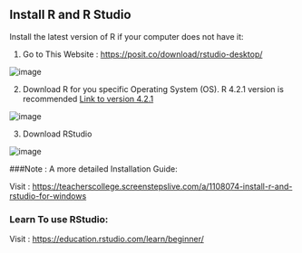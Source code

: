 ## Install R and R Studio

Install the latest version of R if your computer does not have it:

1. Go to This Website : https://posit.co/download/rstudio-desktop/


![image](https://github.com/user-attachments/assets/1c9c528c-7a01-43f5-8b30-305c5827f1a8)


2. Download R for you specific Operating System (OS). R 4.2.1 version is recommended [Link to version 4.2.1](https://cran.r-project.org/bin/windows/base/old/4.2.1/)

![image](https://github.com/omicscodeathon/Exvar/assets/73958439/258e6366-4cf9-45a9-ba39-ebaf4212af71)

3. Download RStudio

![image](https://github.com/user-attachments/assets/1e2471f1-fd79-4b96-b37f-35fd95efda3b)

###Note :  A more detailed Installation Guide: 

Visit :  https://teacherscollege.screenstepslive.com/a/1108074-install-r-and-rstudio-for-windows 

### Learn To use RStudio:

Visit :  https://education.rstudio.com/learn/beginner/
